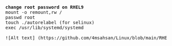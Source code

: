 <pre>
<b>change root password on RHEL9</b>
mount -o remount,rw /
passwd root
touch ./autorelabel (for selinux)
exec /usr/lib/systemd/systemd

![Alt text] (https://github.com/4msahsan/Linux/blob/main/RHEL9/root-password/png/rootpw02.png "msahsan@hotmail.com")

</pre>

